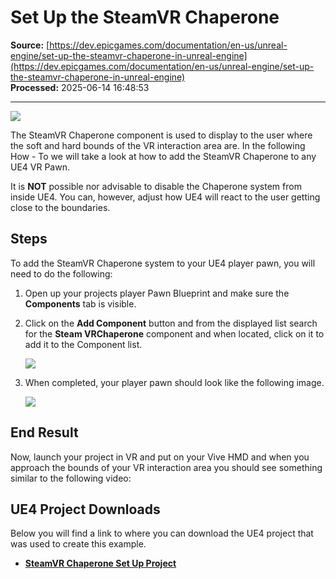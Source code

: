 # Set Up the SteamVR Chaperone

**Source:** [https://dev.epicgames.com/documentation/en-us/unreal-engine/set-up-the-steamvr-chaperone-in-unreal-engine](https://dev.epicgames.com/documentation/en-us/unreal-engine/set-up-the-steamvr-chaperone-in-unreal-engine)  
**Processed:** 2025-06-14 16:48:53

---

![](https://d1iv7db44yhgxn.cloudfront.net/documentation/images/0cd298c1-ff0f-4c62-a793-002705a3947c/svrchaperone_hero_image.png)

The SteamVR Chaperone component is used to display to the user where the soft and hard bounds of the VR interaction area are. In the following How - To we will take a look at how to add the SteamVR Chaperone to any UE4 VR Pawn.

It is **NOT** possible nor advisable to disable the Chaperone system from inside UE4. You can, however, adjust how UE4 will react to the user getting close to the boundaries.

## Steps

To add the SteamVR Chaperone system to your UE4 player pawn, you will need to do the following:

1.  Open up your projects player Pawn Blueprint and make sure the **Components** tab is visible.
    
2.  Click on the **Add Component** button and from the displayed list search for the **Steam VRChaperone** component and when located, click on it to add it to the Component list.
    
    ![](https://d1iv7db44yhgxn.cloudfront.net/documentation/images/25c44f71-172f-44e0-83b2-02f78bb222d2/svrchaperone_00.png)
3.  When completed, your player pawn should look like the following image.
    
    ![](https://d1iv7db44yhgxn.cloudfront.net/documentation/images/6dba7cac-d263-4253-b3f2-4cae3df94ea1/svrchaperone_01.png)

## End Result

Now, launch your project in VR and put on your Vive HMD and when you approach the bounds of your VR interaction area you should see something similar to the following video:

## UE4 Project Downloads

Below you will find a link to where you can download the UE4 project that was used to create this example.

-   [**SteamVR Chaperone Set Up Project**](https://epicgames.box.com/s/f9aw7n5wpjc0nnzjtiom78hticmdl3w1)